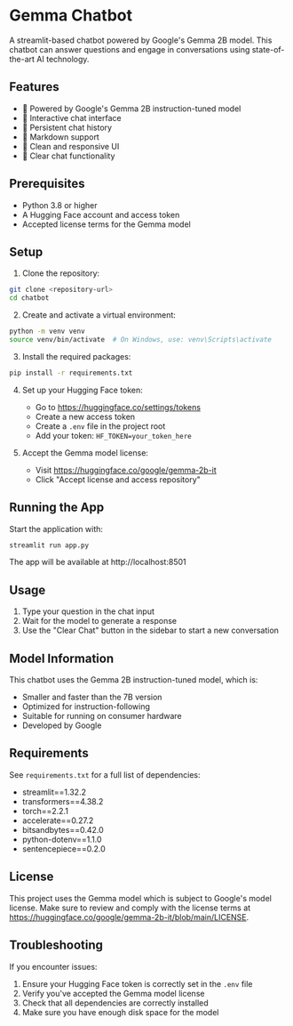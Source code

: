 # Gemma Chatbot

A streamlit-based chatbot powered by Google's Gemma 2B model. This chatbot can answer questions and engage in conversations using state-of-the-art AI technology.

## Features

- 🤖 Powered by Google's Gemma 2B instruction-tuned model
- 💬 Interactive chat interface
- 🔄 Persistent chat history
- 📝 Markdown support
- 🎨 Clean and responsive UI
- 🧹 Clear chat functionality

## Prerequisites

- Python 3.8 or higher
- A Hugging Face account and access token
- Accepted license terms for the Gemma model

## Setup

1. Clone the repository:
```bash
git clone <repository-url>
cd chatbot
```

2. Create and activate a virtual environment:
```bash
python -m venv venv
source venv/bin/activate  # On Windows, use: venv\Scripts\activate
```

3. Install the required packages:
```bash
pip install -r requirements.txt
```

4. Set up your Hugging Face token:
   - Go to https://huggingface.co/settings/tokens
   - Create a new access token
   - Create a `.env` file in the project root
   - Add your token: `HF_TOKEN=your_token_here`

5. Accept the Gemma model license:
   - Visit https://huggingface.co/google/gemma-2b-it
   - Click "Accept license and access repository"

## Running the App

Start the application with:
```bash
streamlit run app.py
```

The app will be available at http://localhost:8501

## Usage

1. Type your question in the chat input
2. Wait for the model to generate a response
3. Use the "Clear Chat" button in the sidebar to start a new conversation

## Model Information

This chatbot uses the Gemma 2B instruction-tuned model, which is:
- Smaller and faster than the 7B version
- Optimized for instruction-following
- Suitable for running on consumer hardware
- Developed by Google

## Requirements

See `requirements.txt` for a full list of dependencies:
- streamlit==1.32.2
- transformers==4.38.2
- torch==2.2.1
- accelerate==0.27.2
- bitsandbytes==0.42.0
- python-dotenv==1.1.0
- sentencepiece==0.2.0

## License

This project uses the Gemma model which is subject to Google's model license. Make sure to review and comply with the license terms at https://huggingface.co/google/gemma-2b-it/blob/main/LICENSE.

## Troubleshooting

If you encounter issues:
1. Ensure your Hugging Face token is correctly set in the `.env` file
2. Verify you've accepted the Gemma model license
3. Check that all dependencies are correctly installed
4. Make sure you have enough disk space for the model 